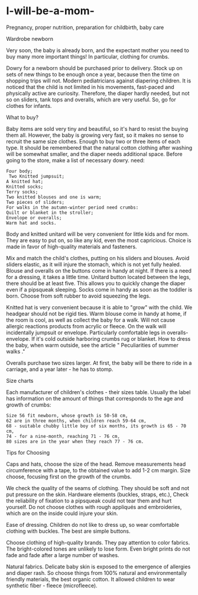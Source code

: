 # I-will-be-a-mom-

Pregnancy, proper nutrition, preparation for childbirth, baby care

Wardrobe newborn

Very soon, the baby is already born, and the expectant mother you need to buy many more important things! In particular, clothing for crumbs.

Dowry for a newborn should be purchased prior to delivery. Stock up on sets of new things to be enough once a year, because then the time on shopping trips will not.
Modern pediatricians against diapering children. It is noticed that the child is not limited in his movements, fast-paced and physically active are curiosity. Therefore, the diaper hardly needed, but not so on sliders, tank tops and overalls, which are very useful. So, go for clothes for infants.

What to buy?

Baby items are sold very tiny and beautiful, so it's hard to resist the buying them all. However, the baby is growing very fast, so it makes no sense to recruit the same size clothes. Enough to buy two or three items of each type. It should be remembered that the natural cotton clothing after washing will be somewhat smaller, and the diaper needs additional space. Before going to the store, make a list of necessary dowry. need:

    Four body;
     Two Knitted jumpsuit;
    A knitted hat;
    Knitted socks;
    Terry socks;
    Two knitted blouses and one is warm;
    Two pieces of sliders;
    For walks in the autumn-winter period need crumbs:
    Quilt or blanket in the stroller;
    Envelope or overalls;
    Warm hat and socks.

Body and knitted unitard will be very convenient for little kids and for mom. They are easy to put on, so like any kid, even the most capricious. Choice is made in favor of high-quality materials and fasteners. 

Mix and match the child's clothes, putting on his sliders and blouses. Avoid sliders elastic, as it will injure the stomach, which is not yet fully healed. Blouse and overalls on the buttons come in handy at night. If there is a need for a dressing, it takes a little time. Unitard button located between the legs, there should be at least five. This allows you to quickly change the diaper even if a pipsqueak sleeping.
Socks come in handy as soon as the toddler is born. Choose from soft rubber to avoid squeezing the legs.

Knitted hat is very convenient because it is able to "grow" with the child. We headgear should not be rigid ties. Warm blouse come in handy at home, if the room is cool, as well as collect the baby for a walk. Will not cause allergic reactions products from acrylic or fleece. On the walk will incidentally jumpsuit or envelope. Particularly comfortable legs in overalls-envelope. If it's cold outside harboring crumbs rug or blanket. How to dress the baby, when warm outside, see the article " Peculiarities of summer walks ."

Overalls purchase two sizes larger. At first, the baby will be there to ride in a carriage, and a year later - he has to stomp.

Size charts

Each manufacturer of children's clothes - their sizes table. Usually the label has information on the amount of things that corresponds to the age and growth of crumbs:

    Size 56 fit newborn, whose growth is 50-58 cm,
    62 are in three months, when children reach 59-64 cm,
    68 - suitable chubby little boy of six months, its growth is 65 - 70 cm,
    74 - for a nine-month, reaching 71 - 76 cm,
    80 sizes are in the year when they reach 77 - 76 cm.

Tips for Choosing

Caps and hats, choose the size of the head. Remove measurements head circumference with a tape, to the obtained value to add 1-2 cm margin.
Size choose, focusing first on the growth of the crumbs.

We check the quality of the seams of clothing. They should be soft and not put pressure on the skin. Hardware elements (buckles, straps, etc.), Check the reliability of fixation to a pipsqueak could not tear them and hurt yourself. Do not choose clothes with rough appliqués and embroideries, which are on the inside could injure your skin.

Ease of dressing. Children do not like to dress up, so wear comfortable clothing with buckles. The best are simple buttons.

Choose clothing of high-quality brands. They pay attention to color fabrics. The bright-colored tones are unlikely to lose form. Even bright prints do not fade and fade after a large number of washes.

Natural fabrics. Delicate baby skin is exposed to the emergence of allergies and diaper rash. So choose things from 100% natural and environmentally friendly materials, the best organic cotton. It allowed children to wear synthetic fiber - fleece (microfleece).




